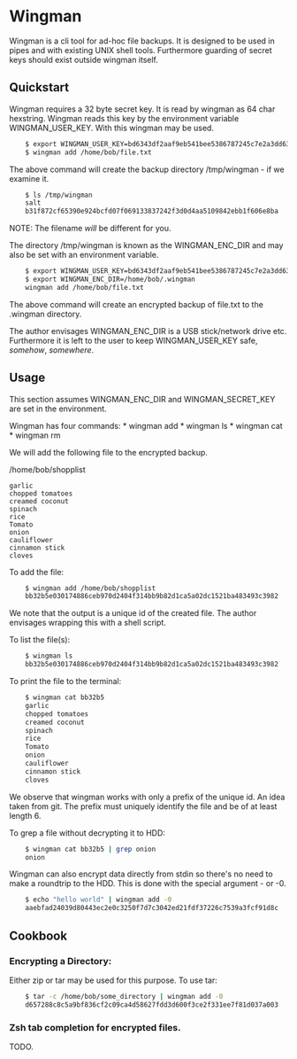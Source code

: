 # Wingman

Wingman is a cli tool for ad-hoc file backups.
It is designed to be used in pipes and with existing
UNIX shell tools. Furthermore guarding of secret keys
should exist outside wingman itself.

## Quickstart

Wingman requires a 32 byte secret key.
It is read by wingman as 64 char hexstring.
Wingman reads this key by the environment variable
WINGMAN_USER_KEY. With this wingman may be used.

```bash
	$ export WINGMAN_USER_KEY=bd6343df2aaf9eb541bee5386787245c7e2a3dd63a02f8029bb0b91ee2b5ef00
	$ wingman add /home/bob/file.txt
```

The above command will create the backup directory /tmp/wingman - if we
examine it.

```bash
	$ ls /tmp/wingman
	salt
	b31f872cf65390e924bcfd07f069133837242f3d0d4aa5109842ebb1f606e8ba
```

NOTE: The filename _will_ be different for you.

The directory /tmp/wingman is known as the WINGMAN_ENC_DIR and may
also be set with an environment variable.

```bash
	$ export WINGMAN_USER_KEY=bd6343df2aaf9eb541bee5386787245c7e2a3dd63a02f8029bb0b91ee2b5ef00
	$ export WINGMAN_ENC_DIR=/home/bob/.wingman
	wingman add /home/bob/file.txt
```

The above command will create an encrypted backup of file.txt to the
.wingman directory.

The author envisages WINGMAN_ENC_DIR is a USB stick/network drive etc.
Furthermore it is left to the user to keep WINGMAN_USER_KEY safe,
_somehow_, _somewhere_.


## Usage

This section assumes WINGMAN_ENC_DIR and WINGMAN_SECRET_KEY are
set in the environment.

Wingman has four commands:
	* wingman add
	* wingman ls
	* wingman cat
	* wingman rm


We will add the following file to the encrypted backup.

/home/bob/shopplist
```
garlic
chopped tomatoes
creamed coconut
spinach
rice
Tomato
onion
cauliflower
cinnamon stick
cloves
```

To add the file:

```bash
	$ wingman add /home/bob/shopplist
	bb32b5e030174886ceb970d2404f314bb9b82d1ca5a02dc1521ba483493c3982
```

We note that the output is a unique id of the created file.
The author envisages wrapping this with a shell script.

To list the file(s):

```bash
	$ wingman ls
	bb32b5e030174886ceb970d2404f314bb9b82d1ca5a02dc1521ba483493c3982
```

To print the file to the terminal:

```bash
	$ wingman cat bb32b5
	garlic
	chopped tomatoes
	creamed coconut
	spinach
	rice
	Tomato
	onion
	cauliflower
	cinnamon stick
	cloves
```

We observe that wingman works with only a prefix of the unique id.
An idea taken from git. The prefix must uniquely identify the file
and be of at least length 6.

To grep a file without decrypting it to HDD:

```bash
	$ wingman cat bb32b5 | grep onion
	onion
```

Wingman can also encrypt data directly from stdin so there's
no need to make a roundtrip to the HDD. This is done with
the special argument - or -0.

```bash
	$ echo "hello world" | wingman add -0
	aaebfad24039d80443ec2e0c3250f7d7c3042ed21fdf37226c7539a3fcf91d8c
```


## Cookbook

### Encrypting a Directory:

Either zip or tar may be used for this purpose.
To use tar:

```bash
	$ tar -c /home/bob/some_directory | wingman add -0
	d657288c8c5a9bf836cf2c09ca4d58627fdd3d600f3ce2f331ee7f81d037a003
```

### Zsh tab completion for encrypted files.

TODO.
